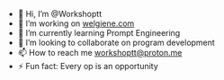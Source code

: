 - 👋 Hi, I’m @Workshoptt
- 👀 I’m working on [welgiene.com](https://github.com/Workshoptt/Welgiene-Landing-Page)
- 🌱 I’m currently learning Prompt Engineering
- 💞️ I’m looking to collaborate on program development 
- 📫 How to reach me workshoptt@proton.me 
- ⚡ Fun fact: Every op is an opportunity

<!---
Workshoptt/Workshoptt is a ✨ special ✨ repository because its `README.md` (this file) appears on your GitHub profile.
You can click the Preview link to take a look at your changes.
--->
